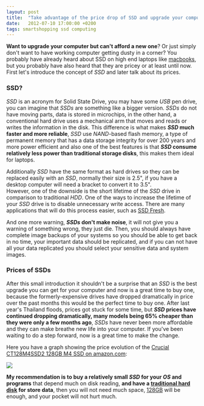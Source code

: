 ```yaml
---
layout: post
title:  "Take advantage of the price drop of SSD and upgrade your computer today!"
date:   2012-07-10 17:00:00 +0200
tags: smartshopping ssd computing
---
```

**Want to upgrade your computer but can't afford a new one**? Or just simply don't want to have working computer getting dusty in a corner? You probably have already heard about SSD on high end laptops like [macbooks](https://wheretobuy.apphb.com/us/macbook), but you probably have also heard that they are pricey or at least until now.\
First let's introduce the concept of *SSD* and later talk about its prices.

### SSD?

*SSD* is an acronym for Solid State Drive, you may have some *USB* pen drive, you can imagine that *SSDs* are something like a bigger version. *SSDs* do not have moving parts, data is stored in microchips, in the other hand, a conventional hard drive uses a mechanical arm that moves and reads or writes the information in the disk. This difference is what makes ***SSD* much faster and more reliable**, *SSD* use *NAND*-based flash memory, a type of permanent memory that has a data storage integrity for over 200 years and more power efficient and also one of the best features is that ***SSD* consume relatively less power than traditional storage disks**, this makes them ideal for laptops.

Additionally *SSD* have the same format as hard drives so they can be replaced easily with an *SSD*, normally their size is 2.5", if you have a desktop computer will need a bracket to convert it to 3.5".\
However, one of the downside is the short lifetime of the *SSD* drive in comparison to traditional *HDD*. One of the ways to increase the lifetime of your *SSD* drive is to disable unnecessary write access. There are many applications that will do this process easier, such as [SSD Fresh](http://www.abelssoft.net/ssdfresh.php).

And one more warning, ***SSDs* don't make noise**, it will not give you a warning of something wrong, they just die. Then, you should always have complete image backups of your systems so you should be able to get back in no time, your important data should be replicated, and if you can not have all your data replicated you should select your sensitive data and system images.

### Prices of SSDs

After this small introduction it shouldn't be a surprise that an *SSD* is the best upgrade you can get for your computer and now is a great time to buy one, because the formerly-expensive drives have dropped dramatically in price over the past months this would be the perfect time to buy one. After last year's Thailand floods, prices got stuck for some time, but ***SSD* prices have continued dropping dramatically, many models being 65% cheaper than they were only a few months ago**, *SSDs* have never been more affordable and they can make breathe new life into your computer. If you've been waiting to do a step forward, now is a great time to make the change.

Here you have a graph showing the price evolution of the [Crucial CT128M4SSD2 128GB M4 SSD on amazon.com](http://www.amazon.com/gp/product/B004W2JKZI/ref=as_li_ss_il?ie=UTF8&tag=mkx-20&linkCode=as2&camp=1789&creative=390957&creativeASIN=B004W2JKZI):

[![](https://3.bp.blogspot.com/-M3DPcY4IFAc/Vyhjlq4993I/AAAAAAAAAyg/q8MxYXemNtYh7c6Bk7SBNoab4errO3WXgCLcB/s400/ssd%2Bprice%2Bdrop.jpg)](https://3.bp.blogspot.com/-M3DPcY4IFAc/Vyhjlq4993I/AAAAAAAAAyg/q8MxYXemNtYh7c6Bk7SBNoab4errO3WXgCLcB/s1600/ssd%2Bprice%2Bdrop.jpg)

**My recommendation is to buy a relatively small *SSD* for your *OS* and programs** that depend much on disk reading, **and have a [traditional hard disk](https://wheretobuy.apphb.com/us/hard%20disk%20drive) for store data**, then you will not need much space, [128GB](https://wheretobuy.apphb.com/us/ssd%20128gb) will be enough, and your pocket will not hurt much.
